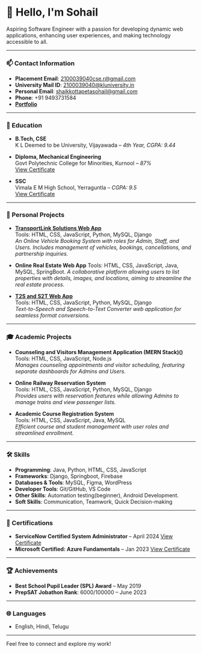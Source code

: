 

<!--
**2100039040cse/2100039040cse** is a ✨ _special_ ✨ repository because its `README.md` (this file) appears on your GitHub profile.

Here are some ideas to get you started:

- 🔭 I’m currently working on ...
- 🌱 I’m currently learning ...
- 👯 I’m looking to collaborate on ...
- 🤔 I’m looking for help with ...
- 💬 Ask me about ...
- 📫 How to reach me: ...
- 😄 Pronouns: ...
- ⚡ Fun fact: ...
-->

# 👋 Hello, I'm Sohail

Aspiring Software Engineer with a passion for developing dynamic web applications, enhancing user experiences, and making technology accessible to all.

---

### 📫 Contact Information
- **Placement Email**: [2100039040cse.r@gmail.com](mailto:2100039040cse.r@gmail.com)
- **University Mail ID**: [2100039040@kluniversity.in](mailto:2100039040@kluniversity.in)
- **Personal Email**: [shaikkottapetasohail@gmail.com](mailto:shaikkottapetasohail@gmail.com)
- **Phone**: +91 9493731584
- **[Portfolio](http://sohailportfolio.liveblog365.com/?i=1)**

---
### 📘 Education
- **B.Tech, CSE**  
  K L Deemed to be University, Vijayawada – *4th Year, CGPA: 9.44*

- **Diploma, Mechanical Engineering**  
  Govt Polytechnic College for Minorities, Kurnool – *87%*  
  [View Certificate](https://drive.google.com/file/d/1m-8NYR840pyBJt48tM_NNxHTbLZ0Ejvo/view?usp=drive_link)

- **SSC**  
  Vimala E M High School, Yerraguntla – *CGPA: 9.5*  
  [View Certificate](https://drive.google.com/file/d/1PvnnkDkaH6I1cRXIzp5UvgWsFtLk1OMT/view?usp=drive_link)

---

### 💼 Personal Projects
- **[TransportLink Solutions Web App](https://2100039040.pythonanywhere.com)**  
  Tools: HTML, CSS, JavaScript, Python, MySQL, Django  
  *An Online Vehicle Booking System with roles for Admin, Staff, and Users. Includes management of vehicles, bookings, cancellations, and partnership inquiries.*

- **Online Real Estate Web App**
  Tools: HTML, CSS, JavaScript, Java, MySQL, SpringBoot. 
  *A collaborative platform allowing users to list properties with details, images, and locations, aiming to streamline the real estate process.*

- **[T2S and S2T Web App](https://sohailwebapp.pythonanywhere.com)**  
  Tools: HTML, CSS, JavaScript, Python, MySQL, Django  
  *Text-to-Speech and Speech-to-Text Converter web application for seamless format conversions.*

---

### 🎓 Academic Projects
- **Counseling and Visitors Management Application (MERN Stack)()**  
  Tools: HTML, CSS, JavaScript, Node.js  
  *Manages counseling appointments and visitor scheduling, featuring separate dashboards for Admins and Users.*

- **Online Railway Reservation System**  
  Tools: HTML, CSS, JavaScript, Python, MySQL, Django  
  *Provides users with reservation features while allowing Admins to manage trains and view passenger lists.*

- **Academic Course Registration System**  
  Tools: HTML, CSS, JavaScript, Java, MySQL  
  *Efficient course and student management with user roles and streamlined enrollment.*

---

### 🛠 Skills
- **Programming**: Java, Python, HTML, CSS, JavaScript
- **Frameworks**: Django, Springboot, Firebase
- **Databases & Tools**: MySQL, Figma, WordPress
- **Developer Tools**: Git/GitHub, VS Code
- **Other Skills**: Automation testing(beginner), Android Development.
- **Soft Skills**: Communication, Teamwork, Quick Decision-making

---

### 📜 Certifications
- **ServiceNow Certified System Administrator** – April 2024 [View Certificate](https://drive.google.com/file/d/1h0dztKo-Vfc071VZ7nl6tUt03T-AFzNB/view?usp=sharing)
- **Microsoft Certified: Azure Fundamentals** – Jan 2023 [View Certificate](https://learn.microsoft.com/api/credentials/share/en-us/SKSohail-3599/A86AEF69B160134?sharingId=2C2C878357547213)

---

### 🏆 Achievements
- **Best School Pupil Leader (SPL) Award** – May 2019
- **PrepSAT Jobathon Rank**: 6000/100000 – June 2023

---

### 🌐 Languages
- English, Hindi, Telugu

---



Feel free to connect and explore my work!

